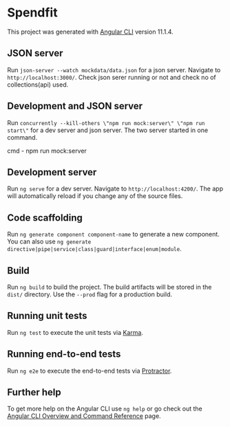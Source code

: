 # Spendfit

This project was generated with [Angular CLI](https://github.com/angular/angular-cli) version 11.1.4.

## JSON server

Run `json-server --watch mockdata/data.json` for a json server. Navigate to `http://localhost:3000/`. Check json serer running or not and check no of collections(api) used. 

## Development and JSON server

Run `concurrently --kill-others \"npm run mock:server\" \"npm run start\"` for a dev server and json server. The two server started in one command.

cmd - npm run mock:server

## Development server

Run `ng serve` for a dev server. Navigate to `http://localhost:4200/`. The app will automatically reload if you change any of the source files.

## Code scaffolding

Run `ng generate component component-name` to generate a new component. You can also use `ng generate directive|pipe|service|class|guard|interface|enum|module`.

## Build

Run `ng build` to build the project. The build artifacts will be stored in the `dist/` directory. Use the `--prod` flag for a production build.

## Running unit tests

Run `ng test` to execute the unit tests via [Karma](https://karma-runner.github.io).

## Running end-to-end tests

Run `ng e2e` to execute the end-to-end tests via [Protractor](http://www.protractortest.org/).

## Further help

To get more help on the Angular CLI use `ng help` or go check out the [Angular CLI Overview and Command Reference](https://angular.io/cli) page.
